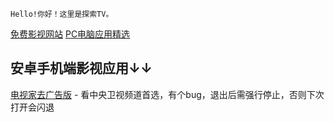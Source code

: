    Hello!你好！这里是探索TV。
    
[免费影视网站](index.md) [PC电脑应用精选](pcsoft.md)

## 安卓手机端影视应用↓↓
[电视家去广告版](https://tywanji.lanzouo.com/iChxix3jikd) - 看中央卫视频道首选，有个bug，退出后需强行停止，否则下次打开会闪退
